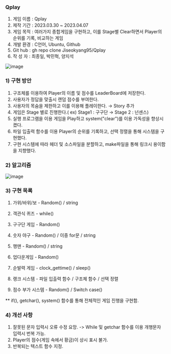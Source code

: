 ### Qplay
1. 게임 이름 : Qplay
2. 제작 기간 : 2023.03.30 ~ 2023.04.07
3. 게임 목적 : 여러가지 종합게임을 구현하고, 이를 Stage별 Clear하면서 Player의 순위를 기록, 비교하는 게임
4. 개발 환경 : C언어, Ubuntu, Github
5. Git hub : gh repo clone Jiseokyang95/Qplay
6. 작 성 자 : 최종일, 박민혁, 양지석

![image](https://user-images.githubusercontent.com/129154638/230526039-347e0584-632d-4704-991a-74a977590f18.png)

### 1) 구현 방안

1. 구조체를 이용하여 Player의 이름 및 점수를 LeaderBoard에 저장한다.
2. 사용자가 정답을 맞출시 랜덤 점수를 부여한다.
3. 사용자의 목숨을 제한하고 이를 이용해 플레이한다. → Story 추가
4. 게임은 Stage 별로 진행한다.( ex) Stage1 : 구구단 → Stage 2 : 넌센스)
5. 실행 프로그램을 이용 게임을 Play하고 system("clear")를 이용 가독성을 향상시켰다.
6. 파일 입출력 함수를 이용 Player의 순위를 기록하고, 선택 정렬을 통해 시스템을 구현했다.
7. 구현 시스템에 따라 헤더 및 소스파일을 분할하고, make파일을 통해 링크시 용이함을 지향했다.

### 2) 알고리즘

![image](https://user-images.githubusercontent.com/129154638/230552161-bacb5f64-95d0-4dfb-87d9-6c72b426ebc8.png)

### 3) 구현 목록

1. 가위/바위/보 - Random() / string
2. 객관식 퀴즈 - while()
3. 구구단 게임 - Random()
4. 숫자 야구 - Random() / 이중 for문 / string
5. 행맨 - Random() / string 
6. 업다운게임 - Random()
7. 순발력 게임 - clock_gettime() / sleep()

8. 랭크 시스템 - 파일 입출력 함수 / 구조체 함수 / 선택 정렬
9. 점수 부가 시스템 - Random() / Switch case()

** if(), getchar(), system() 함수를 통해 전체적인 게임 진행을 구현함.

### 4) 개선 사항

1. 잘못된 문자 입력시 오류 수정 요망.
   -> While 및 getchar 함수를 이용 개행문자 입력시 번복 가능.
2. Player의 점수(게임 속에서 황금)이 상시 표시 불가.
3. 반복되는 텍스트 함수 지정.
